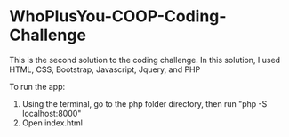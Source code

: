 # WhoPlusYou-COOP-Coding-Challenge

This is the second solution to the coding challenge. In this solution, I used HTML, CSS, Bootstrap, Javascript, Jquery, and PHP

To run the app:
1. Using the terminal, go to the php folder directory, then run "php -S localhost:8000"
2. Open index.html
